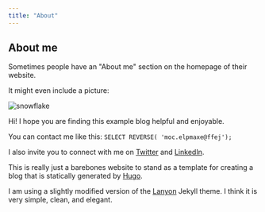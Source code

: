 ```yaml
---
title: "About"
---
```



## About me

Sometimes people have an "About me" section on the homepage of their website.

  It might even include a picture:

  <img class="headshot" src="/media/snowflake.jpg" alt="snowflake"></img>


Hi! I hope you are finding this example blog helpful and enjoyable.


You can contact me like this: `SELECT REVERSE( 'moc.elpmaxe@ffej');`

I also invite you to connect with me on [Twitter](http://twitter.com/xyz) and [LinkedIn](http://www.linkedin.com/in/xyz).

This is really just a barebones website to stand as a template for creating a blog that is statically generated by [Hugo](http://hugo.spf13.com).

I am using a slightly modified version of the [Lanyon](http://lanyon.getpoole.com") Jekyll theme. I think it is very simple, clean, and elegant.
